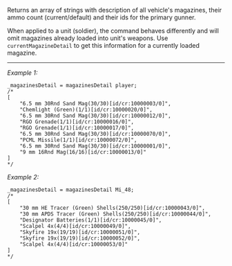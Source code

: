 Returns an array of strings with description of all vehicle's magazines, their ammo count (current/default) and their ids for the primary gunner. 

When applied to a unit (soldier), the command behaves differently and will omit magazines already loaded into unit's weapons. Use `currentMagazineDetail` to get this information for a currently loaded magazine.


---
*Example 1:*
```sqf
_magazinesDetail = magazinesDetail player;
/*
[
	"6.5 mm 30Rnd Sand Mag(30/30)[id/cr:10000003/0]",
	"Chemlight (Green)(1/1)[id/cr:10000020/0]",
	"6.5 mm 30Rnd Sand Mag(30/30)[id/cr:10000012/0]",
	"RGO Grenade(1/1)[id/cr:10000016/0]",
	"RGO Grenade(1/1)[id/cr:10000017/0]",
	"6.5 mm 30Rnd Sand Mag(30/30)[id/cr:10000070/0]",
	"PCML Missile(1/1)[id/cr:10000072/0]",
	"6.5 mm 30Rnd Sand Mag(30/30)[id/cr:10000001/0]",
	"9 mm 16Rnd Mag(16/16)[id/cr:10000013/0]"
]
*/
```

*Example 2:*
```sqf
_magazinesDetail = magazinesDetail Mi_48;
/*
[
	"30 mm HE Tracer (Green) Shells(250/250)[id/cr:10000043/0]",
	"30 mm APDS Tracer (Green) Shells(250/250)[id/cr:10000044/0]",
	"Designator Batteries(1/1)[id/cr:10000045/0]",
	"Scalpel 4x(4/4)[id/cr:10000049/0]",
	"Skyfire 19x(19/19)[id/cr:10000051/0]",
	"Skyfire 19x(19/19)[id/cr:10000052/0]",
	"Scalpel 4x(4/4)[id/cr:10000053/0]"
]
*/
```